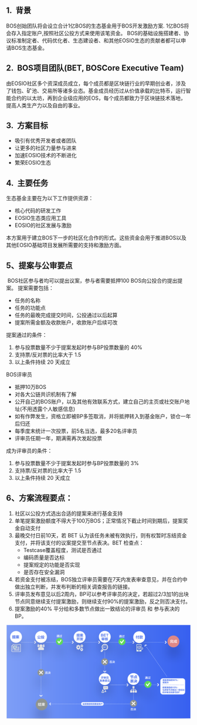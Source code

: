 ## 1.  背景
BOS创始团队将会设立合计1亿BOS的生态基金用于BOS开发激励方案.
1亿BOS将会存入指定账户,按照社区公投方式来使用该笔资金。
BOS的基础设施搭建者、协议标准制定者、代码优化者、生态建设者、和其他EOSIO生态的贡献者都可以申请BOS生态基金。
## 2.  BOS项目团队(BET, BOSCore Executive Team)
由EOSIO社区多个资深成员成立，每个成员都是区块链行业的早期创业者，涉及了钱包、矿池、交易所等诸多业态。基金成员经历过从价值承载的比特币，运行智能合约的以太坊，再到企业级应用的EOS，每个成员都致力于区块链技术落地，提高人类生产力以及自由的事业。
## 3.  方案目标
* 吸引有优秀开发者或者团队
* 让更多的社区力量参与进来
* 加速EOSIO技术的不断进化
* 繁荣EOSIO生态
## 4.  主要任务
生态基金主要在为以下工作提供资源：
* 核心代码的研发工作
* EOSIO生态类应用工具
* EOSIO的社区发展与激励

本方案用于建立BOS下一步的社区化合作的形式。这些资金会用于推进BOS以及其他EOSIO基础项目发展所需要的支持和激励方面。
## 5、提案与公审要点
 BOS社区参与者均可以提出议案，参与者需要抵押100 BOS向公投合约提出提案。
提案需要包括：
* 任务的名称
* 任务的功能点
* 任务的最晚完成提交时间，公投通过以后起算
* 提案所需金额及收款账户，收款账户后续可改

提案通过的条件：
1. 参与投票数量不少于提案发起时参与BP投票数量的 40%
2. 支持票/反对票的比率大于 1.5
3. 以上条件持续 20 天成立

BOS评审员
* 抵押10万BOS
* 对各大公链共识机制有了解
* 公开自己的BOS账户，以及其他有效联系方式，建立自己的主页或社交账户地址(不用透露个人敏感信息)
* 如有作弊发生，资格立即被BP多签取消，并将抵押转入到基金账户，锁仓一年后归还
* 每季度末统计一次投票，前5名当选，最多20名评审员
* 评审员任期一年，期满需再次发起投票

成为评审员的条件：
1. 参与投票数量不少于提案发起时参与BP投票数量的 3%
2. 支持票/反对票的比率大于 1.5
3. 以上条件持续 20 天成立
## 6、方案流程要点：
1. 社区以公投方式选出合适的提案来进行基金支持
2. 单笔提案激励额度不得大于100万BOS；正常情况下截止时间到期后，提案奖金自动支付
3. 最晚交付日前10天，若 BET 认为该任务未被有效执行，则有权暂时冻结资金支付，并将该支付的议案提交至节点表决。BET 检查点：
   * Testcase覆盖程度，测试是否通过
   * 编码质量是否达标
   * 提案规定的功能是否实现
   * 是否存在安全漏洞
4. 若资金支付被冻结，BOS独立评审员需要在7天内发表审查意见，并在合约中做出独立判断，并发布判断的相关调查报告的链接。
5. 评审员发布意见以后2周内，BP可以参考评审员的决定，若超过2/3加1的出块节点同意继续支付提案激励，则继续支付90%的提案激励，反之则否决支付。
6. 提案激励的40% 平分给和多数节点做出一致结论的评审员 和 参与表决的BP。

![process](../imgs/flow_cn.png)
